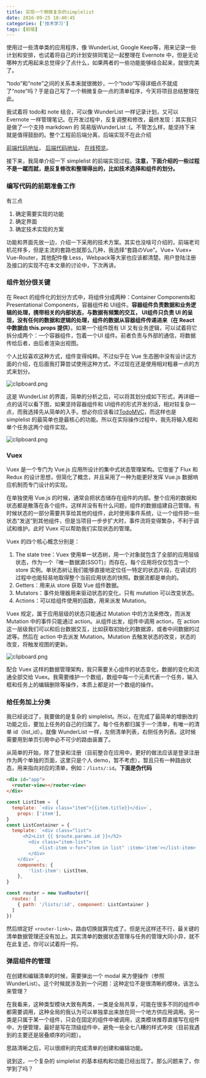 ```yaml
---
title: 实现一个稍微复杂的simplelist
date: 2016-09-25 18:40:45
categories: ['技术学习']
tags: [前端]
---
```


使用过一些清单类的应用程序，像 WunderList, Google Keep等，用来记录一些计划和安排，也试着将自己的计划安排同笔记一起整理在 Evernote 中，但是无论哪种方式用起来总觉得少了点什么，如果两者的一些功能能够结合起来，就很完美了。
<!--more-->

“todo”和“note”之间的关系本来就很微妙，一个“todo”写得详细点不就成了“note”吗？于是自己写了一个稍微复杂一点的清单程序，今天将项目总结整理在此。

我试着将 todo和 note 结合，可以像 WunderList 一样记录计划，又可以 Evernote 一样管理笔记。在开发过程中，反复调整和修改，最终发现：其实我只是做了一个支持 markdown 的 简易版WunderList :(。不管怎么样，能坚持下来就是值得鼓励的。整个工程前后端分离，后端实现不在此介绍

[前端代码地址](https://github.com/zhanglun/bluerobin)，
[后端代码地址](https://github.com/zhanglun/dockersite)，
[在线预览](http://zhanglun.github.io/bluerobin/)。

接下来，我简单介绍一下 simplelist 的前端实现过程。**注意，下面介绍的一些过程不是一蹴而就，是反复修改和整理得出的，比如技术选择和组件的划分。**

### 编写代码的前期准备工作

有三点

1. 确定需要实现的功能
2. 确定界面
3. 确定技术实现的方案

功能和界面先放一边，介绍一下采用的技术方案。其实也没啥可介绍的，前端老司机花样多，但是主流的套路也就那么几种，我选择“套路のVue”。Vue+ Vuex+ Vue-Router，其他配件像 Less，Webpack等大家也应该都清楚。用户登陆注册及接口的实现不在本文章的讨论中，下次再讲。

### 组件划分很关键

在 React 的组件化的划分方式中，将组件分成两种：Container Components和Presentational Components，容器组件和 UI组件。**容器组件负责数据和业务逻辑的处理，携带相关的内部状态，与数据有频繁的交互， UI组件只负责 UI 的呈现，没有任何的数据和逻辑的处理，组件的数据从容器组件传递进来（在 React中数据由 this.props 提供）**。如果一个组件既有 UI 又有业务逻辑，可以试着将它拆分成两个：一个容器组件，包着一个UI 组件。前者负责与外部的通信，将数据传给后者，由后者渲染出视图。

个人比较喜欢这种方式，组件变得纯粹。不过似乎在 Vue 生态圈中没有设计这方面的介绍，在后面我打算尝试使用这种方式，不过现在还是使用相对粗暴一点的方式来划分。


![clipboard.png](http://7xnrrd.com1.z0.glb.clouddn.com/69e6d8817e6736eca54a1c4de7605c6a.png)

这是 WunderList 的界面，简单的分析之后，可以将其划分成如下形式，再详细一点的话可以看下图，如果坚持容器组件和 UI组件的形式开发的话，相对较复杂一点，而我选择先从简单的入手。想必你应该看过[TodoMVC](http://todomvc.com/)，而这样也是simplelist 的最简单也是最核心的功能。所以在实际操作过程中，我先将输入框和单个任务这两个组件实现。

![clipboard.png](http://7xnrrd.com1.z0.glb.clouddn.com/523fa36927e62c3405235fec5e256b2b.png)

### Vuex

Vuex 是一个专门为 Vue.js 应用所设计的集中式状态管理架构。它借鉴了 Flux 和 Redux 的设计思想，但简化了概念，并且采用了一种为能更好发挥 Vue.js 数据响应机制而专门设计的实现。

在单独使用 Vue.js 的时候，通常会把状态储存在组件的内部。整个应用的数据和状态都是散落在各个组件。这样并没有有什么问题，组件的数据组建自己管理。有时候状态的一部分需要共享给其他的组件，此时使用事件系统，让一个组件把一些状态“发送”到其他组件，但是当项目一步步扩大时，事件流将变得繁杂，不利于调试和维护。此时 Vuex 可以帮助我们实现状态的管理。

Vuex 的四个核心概念分别是：

1. The state tree：Vuex 使用单一状态树，用一个对象就包含了全部的应用层级状态，作为一个『唯一数据源(SSOT)』而存在。每个应用将仅仅包含一个 store 实例。单状态树让我们能够直接地定位任一特定的状态片段，在调试的过程中也能轻易地取得整个当前应用状态的快照。数据流都是单向的。
2. Getters：用来从 store 获取 Vue 组件数据。
3. Mutators：事件处理器用来驱动状态的变化，只有 mutation 可以改变状态。
4. Actions：可以给组件使用的函数，用来派发 Mutation。

Vuex 规定，属于应用层级的状态只能通过 Mutation 中的方法来修改，而派发 Mutation 中的事件只能通过 action。从组件出发，组件中调用 action，在 action 这一层级我们可以和后台数据交互，比如获取初始化的数据源，或者中间数据的过滤等。然后在 action 中去派发 Mutation。Mutation 去触发状态的改变，状态的改变，将触发视图的更新。

![clipboard.png](http://7xnrrd.com1.z0.glb.clouddn.com/6c8f34ec28ec5c0492af7c23fafe7b58.png)

配合 Vuex 这样的数据管理架构，我只需要关心组件的状态变化，数据的变化和流通全部交给 Vuex。我需要维护一个数组，数组中每一个元素代表一个任务，输入框和任务上的编辑删除等操作，本质上都是对一个数组的操作。

### 给任务加上分类

我已经说过了，我要做的是复杂的 simplelist。所以，在完成了最简单的增删改的功能之后，要加上任务的自己的归属了。每个任务都归属于一个清单，有唯一的清单 id（list_id）。就像 WunderList 一样，左侧清单列表，右侧任务列表。这时候需要用到单页引用中必不可少的路由装置了。

从简单的开始，除了登录和注册（目前整合在应用中，更好的做法应该是登录注册作为两个单独的页面，这里只是个人 demo，暂不考虑），暂且只有一种路由状态，用来指向对应的清单，例如：`/lists/:id`。**下面是伪代码**

```html
<div id="app">
  <router-view></router-view>
</div>
```

```js
const ListItem =  {
  template: `<div class="item">{{item.title}}</div>`,
	props: ['item'],
}
const ListContainer = {
  template: `<div class="list">
      <h2>List {{ $route.params.id }}</h2>
		<div class="item-list">
			<list-item v-for="item in list" :item='item'></list-item> 
		</div>
    </div>`,
	components: {
		'list-item': ListItem,
	},
}

const router = new VueRouter({
  routes: [
    { path: '/lists/:id', component: ListContainer }
  ]
})
```

然后绑定好 `<router-link>`，路由切换就算完成了。但是光这样还不行，最关键的清单数据管理还没有加上。其实清单的数据状态管理与任务的管理大同小异，就不在此复述，你可以试着捋一捋。

### 弹层组件的管理

在创建和编辑清单的时候，需要弹出一个 modal 来方便操作（参照 WunderList）。这个时候就涉及到一个问题：这种定位不是很清晰的模块，该怎么来管理？

在我看来，这种类型模块大致有两类，一类是全局共享，可能在很多不同的组件中都需要调用，这种全局的我认为可以单独拿出来放在同一个地方供应用调用。另一类是只属于某一个组件，只会在固定的组件中被调用，这类模块推荐直接写在组件中，方便管理，最好是写在顶级组件中，避免一些全七八糟的样式冲突（目前我遇到的主要还是层叠顺序的问题）。

思路清晰之后，可以很顺利的完成清单的创建和编辑功能。


说到这，一个复杂的 simplelist 的基本结构和功能已经出现了。那么问题来了，你学到了吗？




